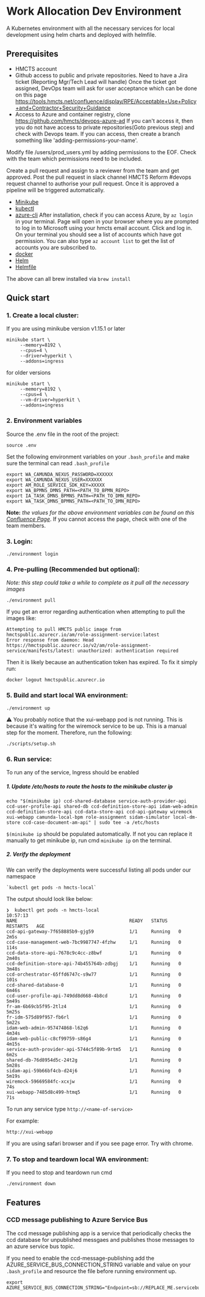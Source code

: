 # Work Allocation Dev Environment

A Kubernetes environment with all the necessary services for local development using helm charts and deployed with
helmfile.

## Prerequisites

- HMCTS account
- Github access to public and private repositories. Need to have a Jira ticket (Reporting Mgr/Tech Lead will handle)
  Once the ticket got assigned, DevOps team will ask for user acceptance which can be done on this page
  https://tools.hmcts.net/confluence/display/RPE/Acceptable+Use+Policy+and+Contractor+Security+Guidance
- Access to Azure and container registry, clone https://github.com/hmcts/devops-azure-ad
  If you can't access it, then you do not have access to private repositories(Goto previous step) and check with Devops
  team. If you can access, then create a branch something like 'adding-permissions-your-name'.

Modify file /users/prod_users.yml by adding permissions to the EOF. Check with the team which permissions need to be
included.

Create a pull request and assign to a reviewer from the team and get approved. Post the pull request in slack channel
HMCTS Reform #devops request channel to authorise your pull request. Once it is approved a pipeline will be triggered
automatically.

- [Minikube](https://kubernetes.io/docs/tasks/tools/install-minikube/)
- [kubectl](https://kubernetes.io/docs/tasks/tools/install-kubectl/)
- [azure-cli](https://docs.microsoft.com/en-gb/cli/azure/install-azure-cli)
  After installation, check if you can access Azure, by ```az login``` in your terminal. Page will open in your browser
  where you are prompted to log in to Microsoft using your hmcts email account. Click and log in. On your terminal you
  should see a list of accounts which have got permission. You can also type ```az account list``` to get the list of
  accounts you are subscribed to.
- [docker](https://www.docker.com/)
- [Helm](https://helm.sh)
- [Helmfile](https://github.com/roboll/helmfile)

The above can all brew installed via `brew install`

## Quick start

### 1. Create a local cluster:

If you are using minikube version v1.15.1 or later

```shell
minikube start \
     --memory=8192 \
     --cpus=4 \
     --driver=hyperkit \
     --addons=ingress
```

for older versions

```shell
minikube start \
     --memory=8192 \
     --cpus=4 \
     --vm-driver=hyperkit \
     --addons=ingress
```

### 2. Environment variables

Source the .env file in the root of the project:

```shell
source .env
```

Set the following environment variables on your `.bash_profile`
and make sure the terminal can read `.bash_profile`

```
export WA_CAMUNDA_NEXUS_PASSWORD=XXXXXX
export WA_CAMUNDA_NEXUS_USER=XXXXXX
export AM_ROLE_SERVICE_SDK_KEY=XXXXX
export WA_BPMNS_DMNS_PATH=<PATH_TO_BPMN_REPO>
export IA_TASK_DMNS_BPMNS_PATH=<PATH_TO_DMN_REPO>
export WA_TASK_DMNS_BPMNS_PATH=<PATH_TO_DMN_REPO>
```

**Note:** _the values for the above environment variables can be found on
this [Confluence Page](https://tools.hmcts.net/confluence/display/WA/Camunda+Enterprise+Licence+Key)_. If you cannot
access the page, check with one of the team members.

### 3. Login:

```shell
./environment login
```

### 4. Pre-pulling (Recommended but optional):

*Note: this step could take a while to complete as it pull all the necessary images*


```shell
./environment pull
```

If you get an error regarding authentication when attempting to pull the images like: 

  ```
  Attempting to pull HMCTS public image from hmctspublic.azurecr.io/am/role-assignment-service:latest
  Error response from daemon: Head https://hmctspublic.azurecr.io/v2/am/role-assignment-service/manifests/latest: unauthorized: authentication required  
  ```

Then it is likely because an authentication token has expired. To fix it simply run:
```shell
docker logout hmctspublic.azurecr.io
```

### 5. Build and start local WA environment:

```shell
./environment up
```

:warning: You probably notice that the xui-webapp pod is not running. This is because it's waiting for the wiremock
service to be up. This is a manual step for the moment. Therefore, run the following:

```shell
./scripts/setup.sh
```

### 6. Run service:

To run any of the service, Ingress should be enabled

##### 1. Update /etc/hosts to route the hosts to the minikube cluster ip

```shell
echo "$(minikube ip) ccd-shared-database service-auth-provider-api ccd-user-profile-api shared-db ccd-definition-store-api idam-web-admin ccd-definition-store-api ccd-data-store-api ccd-api-gateway wiremock xui-webapp camunda-local-bpm role-assignment sidam-simulator local-dm-store ccd-case-document-am-api" | sudo tee -a /etc/hosts
```

`$(minikube ip` should be populated automatically. If not you can replace it manually to get minikube ip, run
cmd `minikube ip` on the terminal.

##### 2. Verify the deployment

We can verify the deployments were successful listing all pods under our namespace

    `kubectl get pods -n hmcts-local`

The output should look like below:

   ```
   ❯  kubectl get pods -n hmcts-local                                                                                10:57:13
   NAME                                         READY   STATUS    RESTARTS   AGE
   ccd-api-gateway-7f658885b9-gjg59             1/1     Running   0          2m5s
   ccd-case-management-web-7bc9987747-4fzhw     1/1     Running   0          114s
   ccd-data-store-api-7678c9c4cc-z8bwf          1/1     Running   0          2m40s
   ccd-definition-store-api-74b455764b-zdbgj    1/1     Running   0          3m48s
   ccd-orchestrator-65ffd6747c-s9w77            1/1     Running   0          101s
   ccd-shared-database-0                        1/1     Running   0          6m46s
   ccd-user-profile-api-749dd8d668-4b8cd        1/1     Running   0          5m49s
   fr-am-6b69cb5f95-2tlz4                       1/1     Running   0          5m25s
   fr-idm-575d89f957-fb6rl                      1/1     Running   0          5m22s
   idam-web-admin-957474868-l62q6               1/1     Running   0          4m34s
   idam-web-public-c8cf99759-s86g4              1/1     Running   0          4m15s
   service-auth-provider-api-5744c5f89b-9rtm5   1/1     Running   0          6m2s
   shared-db-76d8954d5c-24t2g                   1/1     Running   0          5m28s
   sidam-api-59b66bf4cb-d24j6                   1/1     Running   0          5m19s
   wiremock-59669584fc-xcxjw                    1/1     Running   0          74s
   xui-webapp-7485d8c499-htmq5                  1/1     Running   0          71s
   ```

To run any service type
`http://<name-of-service>`

For example:

`http://xui-webapp`

If you are using safari browser and if you see page error. Try with chrome.

### 7. To stop and teardown local WA environment:

If you need to stop and teardown run cmd

```shell
./environment down
```

## Features

### CCD message publishing to Azure Service Bus

The ccd message publishing app is a service that periodically checks the ccd database for unpublished messgaes and
publishes those messages to an azure service bus topic.

If you need to enable the ccd-message-publishing add the AZURE_SERVICE_BUS_CONNECTION_STRING variable and value on
your `.bash_profile` and resource the file before running environment up.

```shell
export AZURE_SERVICE_BUS_CONNECTION_STRING="Endpoint=sb://REPLACE_ME.servicebus.windows.net/;SharedAccessKeyName=REPLACE_ME;SharedAccessKey=REPLACE_ME"
```
